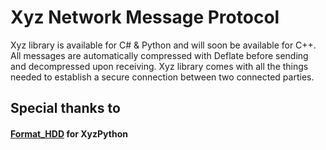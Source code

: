 # Xyz Network Message Protocol
Xyz library is available for C# & Python and will soon be available for C++. 
All messages are automatically compressed with Deflate before sending and decompressed upon receiving. 
Xyz library comes with all the things needed to establish a secure connection between two connected parties. 

## Special thanks to
#### [Format_HDD](https://github.com/FormatHDD) for XyzPython

